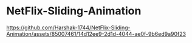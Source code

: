 # NetFlix-Sliding-Animation 


https://github.com/Harshak-1744/NetFlix-Sliding-Animation/assets/85007461/14d12ee9-2d1d-4044-ae0f-9b6ed9a90f23

